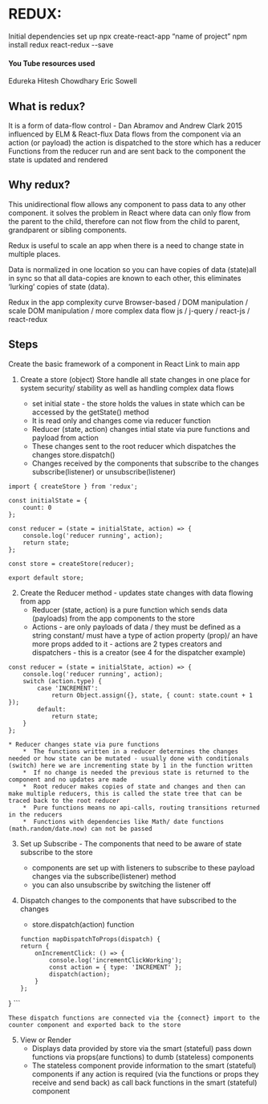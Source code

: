 # REDUX:

Initial dependencies set up
npx create-react-app “name of project”
npm install redux react-redux --save

#### You Tube resources used

Edureka
Hitesh Chowdhary
Eric Sowell

## What is redux?

It is a form of data-flow control -  Dan Abramov and Andrew Clark 2015 influenced by ELM & React-flux
Data flows from the component via an action (or payload) the action is dispatched to the store which has a reducer
Functions from the reducer run and are sent back to the component the state is updated and rendered

## Why redux?
This unidirectional flow allows any component to pass data to any other component. it solves the problem in React where data can only flow from the parent to the child, therefore can not flow from the child to parent, grandparent or sibling components.

Redux is useful to scale an app when there is a need to change state in multiple places.

Data is normalized in one location so you can have copies of data (state)all in sync so that all data-copies are known to each other, this eliminates ‘lurking’ copies of state (data).

Redux in the app complexity curve
Browser-based        / DOM manipulation / scale DOM manipulation  /   more complex data flow
js                              /  j-query                    / react-js                             / react-redux

## Steps

Create the basic framework of a component in React
Link to main app 

1. Create a store (object) Store handle all state changes in one place for system security/ stability as well as handling complex data flows
   
    * set initial state - the store holds the values in state which can be accessed by the getState() method
    * It is read only and changes come via reducer function
    * Reducer (state, action) changes intial state via pure functions and payload from action
    * These changes sent to the root reducer which dispatches the changes store.dispatch()
    *  Changes received by the components that subscribe to the changes subscribe(listener) or unsubscribe(listener)

```
import { createStore } from 'redux';

const initialState = {
	count: 0
};

const reducer = (state = initialState, action) => {
	console.log('reducer running', action);
	return state;
};

const store = createStore(reducer);

export default store;
```  

2. Create the Reducer method - updates state changes with data flowing from app
    * Reducer (state, action) is a pure function which sends data (payloads) from the app components to the store
    * Actions - are only payloads of data / they must be defined as a string constant/ must have a type of action property (prop)/ an have more props added to it - actions are 2 types creators and dispatchers - this is a creator (see 4 for the dispatcher example)

```
const reducer = (state = initialState, action) => {
	console.log('reducer running', action);	
	switch (action.type) {
		case 'INCREMENT':
			return Object.assign({}, state, { count: state.count + 1 });
		default:
			return state;
	}
};
```
    * Reducer changes state via pure functions
        *  The functions written in a reducer determines the changes needed or how state can be mutated - usually done with conditionals (switch) here we are incrementing state by 1 in the function written
        *  If no change is needed the previous state is returned to the component and no updates are made
        *  Root reducer makes copies of state and changes and then can make multiple reducers, this is called the state tree that can be traced back to the root reducer
        *  Pure functions means no api-calls, routing transitions returned in the reducers
        *  Functions with dependencies like Math/ date functions (math.random/date.now) can not be passed

3. Set up Subscribe - The components that need to be aware of state subscribe to the store
    * components are set up with listeners to subscribe to these payload changes via the subscribe(listener) method
    * you can also unsubscribe by switching the listener off

4. Dispatch changes to the components that have subscribed to the changes

    * store.dispatch(action) function

    ```
    function mapDispatchToProps(dispatch) {
	return {
		onIncrementClick: () => {
			console.log('incrementClickWorking');
			const action = { type: 'INCREMENT' };
			dispatch(action);
		}
	};
}
    ```

    These dispatch functions are connected via the {connect} import to the counter component and exported back to the store

5. View or Render
    * Displays data provided by store via the smart (stateful) pass down functions via props(are functions) to  dumb (stateless) components
    * The stateless component provide information to the smart (stateful) components if any action is required (via the functions or props they receive and send back) as call back functions in the smart (stateful) component
